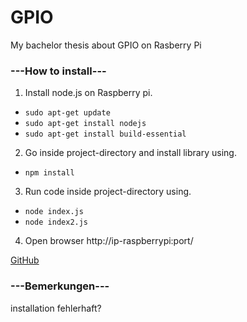 # GPIO

My bachelor thesis about GPIO on Rasberry Pi

### ---How to install---

1. Install node.js on Raspberry pi.
- `sudo apt-get update`
- `sudo apt-get install nodejs`
- `sudo apt-get install build-essential`

2. Go inside project-directory and install library using.
- `npm install`

3. Run code inside project-directory using.
- `node index.js`
- `node index2.js`

4. Open browser
http://ip-raspberrypi:port/


[GitHub](http://github.com/chalupka95)

### ---Bemerkungen---
installation fehlerhaft?
